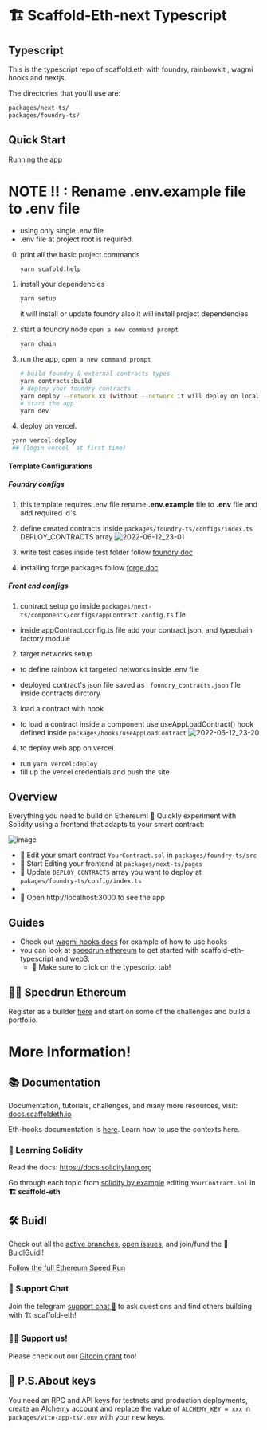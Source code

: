 # 🏗 Scaffold-Eth-next Typescript

## Typescript 
This is the typescript repo of scaffold.eth with foundry, rainbowkit , wagmi hooks and nextjs.


The directories that you'll use are:

```bash
packages/next-ts/
packages/foundry-ts/
```

## Quick Start

Running the app

# NOTE !! : Rename .env.example file to .env file 
* using only single .env file 
* .env file at project root is required. 

0. print all the basic project commands 
    ```bash
    yarn scafold:help
    ```
1. install your dependencies

   ```bash
   yarn setup 
   ```
   it will install or update foundry 
   also it will install project dependencies

2. start a foundry node `open a new command prompt`

   ```bash
   yarn chain
   ```

3. run the app, `open a new command prompt`

   ```bash
   # build foundry & external contracts types
   yarn contracts:build
   # deploy your foundry contracts
   yarn deploy --network xx (without --network it will deploy on localhost)
   # start the app
   yarn dev 
   ```
4. deploy on vercel. 
```bash
 yarn vercel:deploy
 ## (login vercel  at first time)
```

#### Template Configurations
##### Foundry configs 
1. this template requires .env file rename **.env.example** file to **.env** file and add required id's
2. define created contracts inside ```packages/foundry-ts/configs/index.ts``` DEPLOY_CONTRACTS array
![2022-06-12_23-01](https://user-images.githubusercontent.com/22323693/173245694-eaf7b02e-2831-49ad-ab93-326470f6c589.png)

3. write test cases inside test folder follow [foundry doc](https://book.getfoundry.sh/forge/writing-tests.html)

4. installing forge packages
follow [forge doc](https://book.getfoundry.sh/projects/dependencies.html)

##### Front end configs 

1. contract setup
go inside ```packages/next-ts/components/configs/appContract.config.ts```  file 
* inside  appContract.config.ts  file  add your contract json, and typechain factory module

2. target networks setup
* to define rainbow kit targeted networks inside .env file 

* deployed contract's json file saved as ``` foundry_contracts.json``` file inside contracts dirctory

3. load a  contract with hook
* to load a contract inside a component use useAppLoadContract() hook defined inside ```packages/hooks/useAppLoadContract```
![2022-06-12_23-20](https://user-images.githubusercontent.com/22323693/173246408-9351e8ba-4b67-4a29-961f-3118359a641a.png)

4. to deploy web app on vercel. 
* run ```yarn vercel:deploy``` 
* fill up the vercel credentials  and push the site



## Overview

Everything you need to build on Ethereum! 🚀 Quickly experiment with Solidity using a frontend that adapts to your smart contract:

![image](https://user-images.githubusercontent.com/22323693/173233298-69b090f3-92bc-44e6-ba91-25bd7425b120.png)

- 🔏 Edit your smart contract `YourContract.sol` in `packages/foundry-ts/src`
- 📝 Start Editing your frontend  at `packages/next-ts/pages`
- 💼  Update `DEPLOY_CONTRACTS` array you want to deploy at `pakages/foundry-ts/config/index.ts`
- 
- 📱 Open http://localhost:3000 to see the app

## Guides


- Check out [wagmi hooks  docs](https://wagmi.sh/docs/getting-started) for example of how to use hooks
- you can look at [speedrun ethereum](https://speedrunethereum.com/) to get started with scaffold-eth-typescript and web3.  
  - 🏁 Make sure to click on the typescript tab!

## 🏃💨 Speedrun Ethereum
Register as a builder [here](https://speedrunethereum.com) and start on some of the challenges and build a portfolio.
# More Information!

## 📚 Documentation

Documentation, tutorials, challenges, and many more resources, visit: [docs.scaffoldeth.io](https://docs.scaffoldeth.io)

Eth-hooks documentation is [here](https://scaffold-eth.github.io/eth-hooks/).  Learn how to use the contexts here.


### 🔭 Learning Solidity

Read the docs: https://docs.soliditylang.org

Go through each topic from [solidity by example](https://solidity-by-example.org) editing `YourContract.sol` in **🏗 scaffold-eth**


## 🛠 Buidl

Check out all the [active branches](https://github.com/austintgriffith/scaffold-eth/branches/active), [open issues](https://github.com/austintgriffith/scaffold-eth/issues), and join/fund the 🏰 [BuidlGuidl](https://BuidlGuidl.com)!

[Follow the full Ethereum Speed Run](https://medium.com/@austin_48503/%EF%B8%8Fethereum-dev-speed-run-bd72bcba6a4c)

### 💬 Support Chat

Join the telegram [support chat 💬](https://t.me/joinchat/KByvmRe5wkR-8F_zz6AjpA) to ask questions and find others building with 🏗 scaffold-eth!

### 🙏🏽 Support us!

Please check out our [Gitcoin grant](https://gitcoin.co/grants/2851/scaffold-eth) too!


## 🔐 P.S.About keys

You need an RPC and API keys for testnets and production deployments, create an [Alchemy](https://www.alchemy.com/) account and replace the value of `ALCHEMY_KEY = xxx` in `packages/vite-app-ts/.env` with your new keys.



